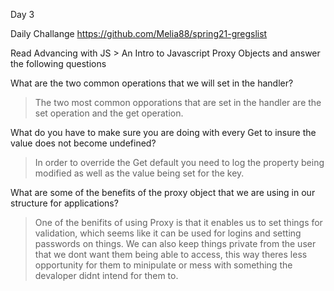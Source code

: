 Day 3

Daily Challange https://github.com/Melia88/spring21-gregslist

Read Advancing with JS > An Intro to Javascript Proxy Objects and answer the following questions

What are the two common operations that we will set in the handler?
> The two most common opporations that are set in the handler are the set operation and the get operation.

What do you have to make sure you are doing with every Get to insure the value does not become undefined?
> In order to override the Get default you need to log the property being modified as well as the value being set for the key.

What are some of the benefits of the proxy object that we are using in our structure for applications?
> One of the benifits of using Proxy is that it enables us to set things for validation, which seems like it can be used for logins and setting passwords on things. We can also keep things private from the user that we dont want them being able to access, this way theres less opportunity for them to minipulate or mess with something the devaloper didnt intend for them to.
